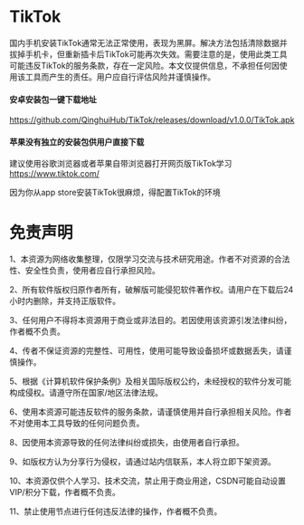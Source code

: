 # TikTok
国内手机安装TikTok通常无法正常使用，表现为黑屏。解决方法包括清除数据并拔掉手机卡，但重新插卡后TikTok可能再次失效。需要注意的是，使用此类工具可能违反TikTok的服务条款，存在一定风险。本文仅提供信息，不承担任何因使用该工具而产生的责任。用户应自行评估风险并谨慎操作。

#### 安卓安装包一键下载地址
https://github.com/QinghuiHub/TikTok/releases/download/v1.0.0/TikTok.apk

#### 苹果​​没有独立的安装包​​供用户直接下载
建议使用谷歌浏览器或者苹果自带浏览器打开网页版TikTok学习
​​https://www.tiktok.com/​

因为你从app store安装TikTok很麻烦，得配置TikTok的环境


# 免责声明
1、本资源为网络收集整理，仅限学习交流与技术研究用途。作者不对资源的合法性、安全性负责，使用者应自行承担风险。

2、所有软件版权归原作者所有，破解版可能侵犯软件著作权。请用户在下载后24小时内删除，并支持正版软件。

3、任何用户不得将本资源用于商业或非法目的。若因使用该资源引发法律纠纷，作者概不负责。

4、传者不保证资源的完整性、可用性，使用可能导致设备损坏或数据丢失，请谨慎操作。

5、根据《计算机软件保护条例》及相关国际版权公约，未经授权的软件分发可能构成侵权。请遵守所在国家/地区法律法规。

6、使用本资源可能违反软件的服务条款，请谨慎使用并自行承担相关风险。作者不对使用本工具导致的任何问题负责。

8、因使用本资源导致的任何法律纠纷或损失，由使用者自行承担。

9、如版权方认为分享行为侵权，请通过站内信联系，本人将立即下架资源。  

10、本资源仅供个人学习、技术交流，禁止用于商业用途，CSDN可能自动设置VIP/积分下载，作者概不负责。

11、禁止使用节点进行任何违反法律的操作，作者概不负责。
